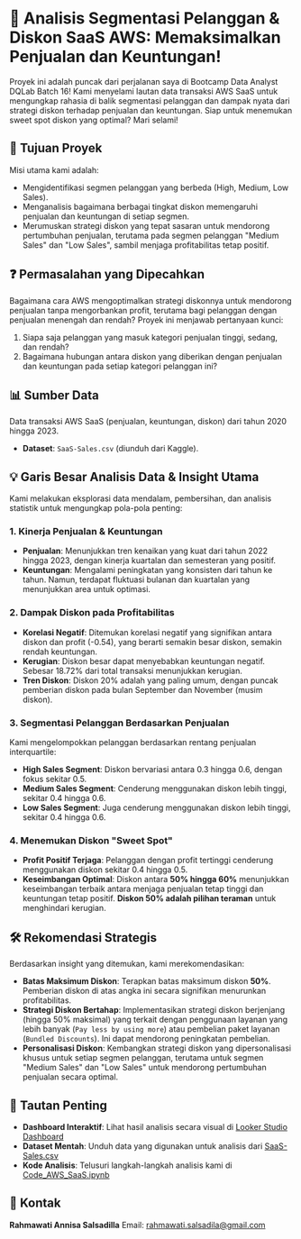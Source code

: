 # 🚀 Analisis Segmentasi Pelanggan & Diskon SaaS AWS: Memaksimalkan Penjualan dan Keuntungan\!

Proyek ini adalah puncak dari perjalanan saya di Bootcamp Data Analyst DQLab Batch 16\! Kami menyelami lautan data transaksi AWS SaaS untuk mengungkap rahasia di balik segmentasi pelanggan dan dampak nyata dari strategi diskon terhadap penjualan dan keuntungan. Siap untuk menemukan sweet spot diskon yang optimal? Mari selami\!

## 🎯 Tujuan Proyek

Misi utama kami adalah:

  * Mengidentifikasi segmen pelanggan yang berbeda (High, Medium, Low Sales).
  * Menganalisis bagaimana berbagai tingkat diskon memengaruhi penjualan dan keuntungan di setiap segmen.
  * Merumuskan strategi diskon yang tepat sasaran untuk mendorong pertumbuhan penjualan, terutama pada segmen pelanggan "Medium Sales" dan "Low Sales", sambil menjaga profitabilitas tetap positif.

## ❓ Permasalahan yang Dipecahkan

Bagaimana cara AWS mengoptimalkan strategi diskonnya untuk mendorong penjualan tanpa mengorbankan profit, terutama bagi pelanggan dengan penjualan menengah dan rendah? Proyek ini menjawab pertanyaan kunci:

1.  Siapa saja pelanggan yang masuk kategori penjualan tinggi, sedang, dan rendah?
2.  Bagaimana hubungan antara diskon yang diberikan dengan penjualan dan keuntungan pada setiap kategori pelanggan ini?

## 📊 Sumber Data

Data transaksi AWS SaaS (penjualan, keuntungan, diskon) dari tahun 2020 hingga 2023.

  * **Dataset**: `SaaS-Sales.csv` (diunduh dari Kaggle).

## 💡 Garis Besar Analisis Data & Insight Utama

Kami melakukan eksplorasi data mendalam, pembersihan, dan analisis statistik untuk mengungkap pola-pola penting:

### **1. Kinerja Penjualan & Keuntungan**

  * **Penjualan**: Menunjukkan tren kenaikan yang kuat dari tahun 2022 hingga 2023, dengan kinerja kuartalan dan semesteran yang positif.
  * **Keuntungan**: Mengalami peningkatan yang konsisten dari tahun ke tahun. Namun, terdapat fluktuasi bulanan dan kuartalan yang menunjukkan area untuk optimasi.

### **2. Dampak Diskon pada Profitabilitas**

  * **Korelasi Negatif**: Ditemukan korelasi negatif yang signifikan antara diskon dan profit (-0.54), yang berarti semakin besar diskon, semakin rendah keuntungan.
  * **Kerugian**: Diskon besar dapat menyebabkan keuntungan negatif. Sebesar 18.72% dari total transaksi menunjukkan kerugian.
  * **Tren Diskon**: Diskon 20% adalah yang paling umum, dengan puncak pemberian diskon pada bulan September dan November (musim diskon).

### **3. Segmentasi Pelanggan Berdasarkan Penjualan**

Kami mengelompokkan pelanggan berdasarkan rentang penjualan interquartile:

  * **High Sales Segment**: Diskon bervariasi antara 0.3 hingga 0.6, dengan fokus sekitar 0.5.
  * **Medium Sales Segment**: Cenderung menggunakan diskon lebih tinggi, sekitar 0.4 hingga 0.6.
  * **Low Sales Segment**: Juga cenderung menggunakan diskon lebih tinggi, sekitar 0.4 hingga 0.6.

### **4. Menemukan Diskon "Sweet Spot"**

  * **Profit Positif Terjaga**: Pelanggan dengan profit tertinggi cenderung menggunakan diskon sekitar 0.4 hingga 0.5.
  * **Keseimbangan Optimal**: Diskon antara **50% hingga 60%** menunjukkan keseimbangan terbaik antara menjaga penjualan tetap tinggi dan keuntungan tetap positif. **Diskon 50% adalah pilihan teraman** untuk menghindari kerugian.

## 🛠️ Rekomendasi Strategis

Berdasarkan insight yang ditemukan, kami merekomendasikan:

  * **Batas Maksimum Diskon**: Terapkan batas maksimum diskon **50%**. Pemberian diskon di atas angka ini secara signifikan menurunkan profitabilitas.
  * **Strategi Diskon Bertahap**: Implementasikan strategi diskon berjenjang (hingga 50% maksimal) yang terkait dengan penggunaan layanan yang lebih banyak (`Pay less by using more`) atau pembelian paket layanan (`Bundled Discounts`). Ini dapat mendorong peningkatan pembelian.
  * **Personalisasi Diskon**: Kembangkan strategi diskon yang dipersonalisasi khusus untuk setiap segmen pelanggan, terutama untuk segmen "Medium Sales" dan "Low Sales" untuk mendorong pertumbuhan penjualan secara optimal.

## 🔗 Tautan Penting

  * **Dashboard Interaktif**: Lihat hasil analisis secara visual di [Looker Studio Dashboard](https://www.google.com/search?q=https://lookerstudio.google.com/reporting/a10a4fdd-42c5-4b0d-834b-57fcfa41ecaf)
  * **Dataset Mentah**: Unduh data yang digunakan untuk analisis dari [SaaS-Sales.csv](https://www.google.com/search?q=https://github.com/rahmawtnisa/ProjectDQLab_BNSP/blob/main/SaaS-Sales.csv)
  * **Kode Analisis**: Telusuri langkah-langkah analisis kami di [Code\_AWS\_SaaS.ipynb](https://www.google.com/search?q=https://github.com/rahmawtnisa/ProjectDQLab_BNSP/blob/main/Code_AWS_SaaS.ipynb)

## 👤 Kontak

**Rahmawati Annisa Salsadilla**
Email: rahmawati.salsadila@gmail.com
